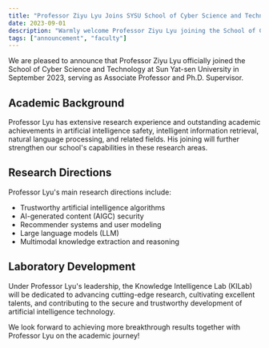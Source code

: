 ```yaml
---
title: "Professor Ziyu Lyu Joins SYSU School of Cyber Science and Technology"
date: 2023-09-01
description: "Warmly welcome Professor Ziyu Lyu joining the School of Cyber Science and Technology at Sun Yat-sen University as Associate Professor and Ph.D. Supervisor"
tags: ["announcement", "faculty"]
---
```


We are pleased to announce that Professor Ziyu Lyu officially joined the School of Cyber Science and Technology at Sun Yat-sen University in September 2023, serving as Associate Professor and Ph.D. Supervisor.

## Academic Background

Professor Lyu has extensive research experience and outstanding academic achievements in artificial intelligence safety, intelligent information retrieval, natural language processing, and related fields. His joining will further strengthen our school's capabilities in these research areas.

## Research Directions

Professor Lyu's main research directions include:
- Trustworthy artificial intelligence algorithms
- AI-generated content (AIGC) security
- Recommender systems and user modeling
- Large language models (LLM)
- Multimodal knowledge extraction and reasoning

## Laboratory Development

Under Professor Lyu's leadership, the Knowledge Intelligence Lab (KILab) will be dedicated to advancing cutting-edge research, cultivating excellent talents, and contributing to the secure and trustworthy development of artificial intelligence technology.

We look forward to achieving more breakthrough results together with Professor Lyu on the academic journey!